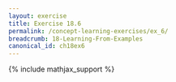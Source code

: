 ```yaml
---
layout: exercise
title: Exercise 18.6
permalink: /concept-learning-exercises/ex_6/
breadcrumb: 18-Learning-From-Examples
canonical_id: ch18ex6
---
```


{% include mathjax_support %}

